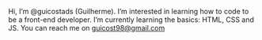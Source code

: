 Hi, I’m @guicostads (Guilherme).
 I’m interested in learning how to code to be a front-end developer. 
 I’m currently learning the basics: HTML, CSS and JS.
 You can reach me on guicost98@gmail.com

<!---
guicostads/guicostads is a ✨ special ✨ repository because its `README.md` (this file) appears on your GitHub profile.
You can click the Preview link to take a look at your changes.
--->
